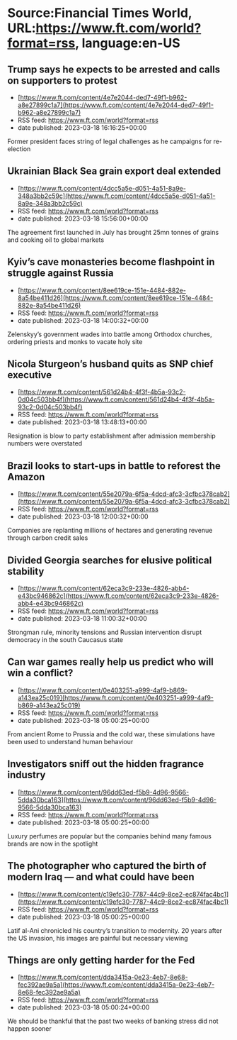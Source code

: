 # Source:Financial Times World, URL:https://www.ft.com/world?format=rss, language:en-US

## Trump says he expects to be arrested and calls on supporters to protest
 - [https://www.ft.com/content/4e7e2044-ded7-49f1-b962-a8e27899c1a7](https://www.ft.com/content/4e7e2044-ded7-49f1-b962-a8e27899c1a7)
 - RSS feed: https://www.ft.com/world?format=rss
 - date published: 2023-03-18 16:16:25+00:00

Former president faces string of legal challenges as he campaigns for re-election

## Ukrainian Black Sea grain export deal extended
 - [https://www.ft.com/content/4dcc5a5e-d051-4a51-8a9e-348a3bb2c59c](https://www.ft.com/content/4dcc5a5e-d051-4a51-8a9e-348a3bb2c59c)
 - RSS feed: https://www.ft.com/world?format=rss
 - date published: 2023-03-18 15:56:00+00:00

The agreement first launched in July has brought 25mn tonnes of grains and cooking oil to global markets

## Kyiv’s cave monasteries become flashpoint in struggle against Russia
 - [https://www.ft.com/content/8ee619ce-151e-4484-882e-8a54be411d26](https://www.ft.com/content/8ee619ce-151e-4484-882e-8a54be411d26)
 - RSS feed: https://www.ft.com/world?format=rss
 - date published: 2023-03-18 14:00:32+00:00

Zelenskyy’s government wades into battle among Orthodox churches, ordering priests and monks to vacate holy site

## Nicola Sturgeon’s husband quits as SNP chief executive
 - [https://www.ft.com/content/561d24b4-4f3f-4b5a-93c2-0d04c503bb4f](https://www.ft.com/content/561d24b4-4f3f-4b5a-93c2-0d04c503bb4f)
 - RSS feed: https://www.ft.com/world?format=rss
 - date published: 2023-03-18 13:48:13+00:00

Resignation is blow to party establishment after admission membership numbers were overstated

## Brazil looks to start-ups in battle to reforest the Amazon
 - [https://www.ft.com/content/55e2079a-6f5a-4dcd-afc3-3cfbc378cab2](https://www.ft.com/content/55e2079a-6f5a-4dcd-afc3-3cfbc378cab2)
 - RSS feed: https://www.ft.com/world?format=rss
 - date published: 2023-03-18 12:00:32+00:00

Companies are replanting millions of hectares and generating revenue through carbon credit sales

## Divided Georgia searches for elusive political stability
 - [https://www.ft.com/content/62eca3c9-233e-4826-abb4-e43bc946862c](https://www.ft.com/content/62eca3c9-233e-4826-abb4-e43bc946862c)
 - RSS feed: https://www.ft.com/world?format=rss
 - date published: 2023-03-18 11:00:32+00:00

Strongman rule, minority tensions and Russian intervention disrupt democracy in the south Caucasus state

## Can war games really help us predict who will win a conflict?
 - [https://www.ft.com/content/0e403251-a999-4af9-b869-a143ea25c019](https://www.ft.com/content/0e403251-a999-4af9-b869-a143ea25c019)
 - RSS feed: https://www.ft.com/world?format=rss
 - date published: 2023-03-18 05:00:25+00:00

From ancient Rome to Prussia and the cold war, these simulations have been used to understand human behaviour

## Investigators sniff out the hidden fragrance industry
 - [https://www.ft.com/content/96dd63ed-f5b9-4d96-9566-5dda30bca163](https://www.ft.com/content/96dd63ed-f5b9-4d96-9566-5dda30bca163)
 - RSS feed: https://www.ft.com/world?format=rss
 - date published: 2023-03-18 05:00:25+00:00

Luxury perfumes are popular but the companies behind many famous brands are now in the spotlight

## The photographer who captured the birth of modern Iraq — and what could have been
 - [https://www.ft.com/content/c19efc30-7787-44c9-8ce2-ec874fac4bc1](https://www.ft.com/content/c19efc30-7787-44c9-8ce2-ec874fac4bc1)
 - RSS feed: https://www.ft.com/world?format=rss
 - date published: 2023-03-18 05:00:25+00:00

Latif al-Ani chronicled his country’s transition to modernity. 20 years after the US invasion, his images are painful but necessary viewing

## Things are only getting harder for the Fed
 - [https://www.ft.com/content/dda3415a-0e23-4eb7-8e68-fec392ae9a5a](https://www.ft.com/content/dda3415a-0e23-4eb7-8e68-fec392ae9a5a)
 - RSS feed: https://www.ft.com/world?format=rss
 - date published: 2023-03-18 05:00:24+00:00

We should be thankful that the past two weeks of banking stress did not happen sooner

